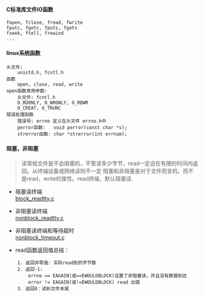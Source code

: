 #### C标准库文件IO函数
```
fopen, fclose, fread, fwrite
fputc, fgetc, fputs, fgets
fseek, ftell, frewind
...
```

#### linux系统函数
```
头文件:
    unistd.h, fcntl.h
函数
    open, close, read, write
open函数常用参数:
    头文件: fcntl.h
    O_RDONLY, O_WRONLY, O_RDWR
    O_CREAT, O_TRUNC
错误处理函数
    错误号: errno 定义在头文件 errno.h中
    perror函数:   void perror(const char *s);
    strerror函数: char *strerror(int errnum);
```

#### 阻塞，非阻塞
> 读常规文件是不会阻塞的，不管读多少字节，read一定会在有限的时间内返回。从终端设备或网络读则不一定
> 阻塞和非阻塞是对于文件而言的。而不是read，write的属性。read终端，默认阻塞读.

- 阻塞读终端  
    [block_readtty.c](./block_readtty.c)  

- 非阻塞读终端  
    [nonblock_readtty.c](./nonblock_readtty.c)  

- 非阻塞读终端和等待超时   
    [nonblock_timeout.c](./nonblock_timeout.c)  

- read函数返回值总结：  
```
    1. 返回非零值: 实际read到的字节数  
    2. 返回-1:  
        errno == EAGAIN(或==EWOULDBLOCK)设置了非阻塞读，并且没有数据到达  
        error != EAGAIN(或!=EWOULDBLOCK) read 出错  
    3. 返回0：读到文件末尾
```
